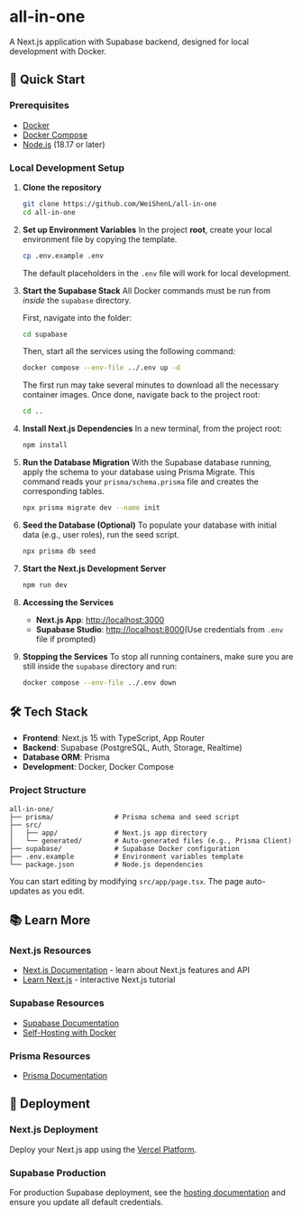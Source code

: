 # all-in-one

A Next.js application with Supabase backend, designed for local development with Docker.

## 🚀 Quick Start

### Prerequisites
- [Docker](https://docs.docker.com/get-docker/)
- [Docker Compose](https://docs.docker.com/compose/install/)
- [Node.js](https://nodejs.org/) (18.17 or later)

### Local Development Setup

1. **Clone the repository**


    ```bash
    git clone https://github.com/WeiShenL/all-in-one
    cd all-in-one
    ```

2.  **Set up Environment Variables**
    In the project **root**, create your local environment file by copying the template.

    ```bash
    cp .env.example .env
    ```

    The default placeholders in the `.env` file will work for local development.
    
3.  **Start the Supabase Stack**
    All Docker commands must be run from *inside* the `supabase` directory.

    First, navigate into the folder:

    ```bash
    cd supabase
    ```

    Then, start all the services using the following command:

    ```bash
    docker compose --env-file ../.env up -d
    ```

    The first run may take several minutes to download all the necessary container images. Once done, navigate back to the project root:

    ```bash
    cd ..
    ```

4. **Install Next.js Dependencies**
    In a new terminal, from the project root:

    ```bash
    npm install
    ```

5.  **Run the Database Migration**
    With the Supabase database running, apply the schema to your database using Prisma Migrate. This command reads your `prisma/schema.prisma` file and creates the corresponding tables.

    ```bash
    npx prisma migrate dev --name init
    ```

6.  **Seed the Database (Optional)**
    To populate your database with initial data (e.g., user roles), run the seed script.

    ```bash
    npx prisma db seed
    ```

7. **Start the Next.js Development Server**
    ```bash
    npm run dev
    ```

8.  **Accessing the Services**
    - **Next.js App**: [http://localhost:3000](http://localhost:3000)
    - **Supabase Studio**: [http://localhost:8000](http://localhost:8000)(Use credentials from `.env` file if prompted)

9.  **Stopping the Services**
    To stop all running containers, make sure you are still inside the `supabase` directory and run:

    ```bash
    docker compose --env-file ../.env down
    ```

## 🛠️ Tech Stack
- **Frontend**: Next.js 15 with TypeScript, App Router
- **Backend**: Supabase (PostgreSQL, Auth, Storage, Realtime)
- **Database ORM**: Prisma
- **Development**: Docker, Docker Compose

### Project Structure
```
all-in-one/
├── prisma/               # Prisma schema and seed script
├── src/
│   ├── app/              # Next.js app directory
│   └── generated/        # Auto-generated files (e.g., Prisma Client)
├── supabase/             # Supabase Docker configuration
├── .env.example          # Environment variables template
└── package.json          # Node.js dependencies
```

You can start editing by modifying `src/app/page.tsx`. The page auto-updates as you edit.

## 📚 Learn More

### Next.js Resources
- [Next.js Documentation](https://nextjs.org/docs) - learn about Next.js features and API
- [Learn Next.js](https://nextjs.org/learn) - interactive Next.js tutorial

### Supabase Resources
- [Supabase Documentation](https://supabase.com/docs)
- [Self-Hosting with Docker](https://supabase.com/docs/guides/hosting/docker)

### Prisma Resources
  - [Prisma Documentation](https://www.prisma.io/docs/orm/prisma-schema/overview)

## 🚀 Deployment

### Next.js Deployment
Deploy your Next.js app using the [Vercel Platform](https://vercel.com/new?utm_medium=default-template&filter=next.js&utm_source=create-next-app&utm_campaign=create-next-app-readme).

### Supabase Production
For production Supabase deployment, see the [hosting documentation](https://supabase.com/docs/guides/hosting/docker#securing-your-services) and ensure you update all default credentials.